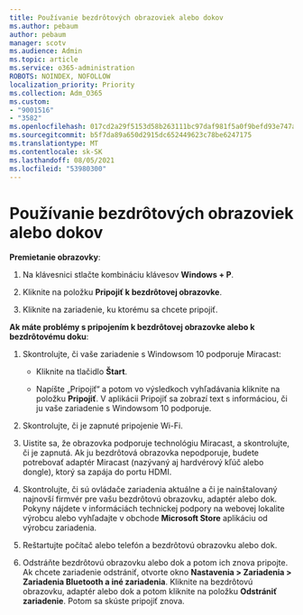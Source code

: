 ```yaml
---
title: Používanie bezdrôtových obrazoviek alebo dokov
ms.author: pebaum
author: pebaum
manager: scotv
ms.audience: Admin
ms.topic: article
ms.service: o365-administration
ROBOTS: NOINDEX, NOFOLLOW
localization_priority: Priority
ms.collection: Adm_O365
ms.custom:
- "9001516"
- "3582"
ms.openlocfilehash: 017cd2a29f5153d58b263111bc97daf981f5a0f9befd93e747a06c7e22f01cd7
ms.sourcegitcommit: b5f7da89a650d2915dc652449623c78be6247175
ms.translationtype: MT
ms.contentlocale: sk-SK
ms.lasthandoff: 08/05/2021
ms.locfileid: "53980300"
---
```

# <a name="use-wireless-displays-or-docks"></a>Používanie bezdrôtových obrazoviek alebo dokov

**Premietanie obrazovky**:

1. Na klávesnici stlačte kombináciu klávesov **Windows + P**.

2. Kliknite na položku **Pripojiť k bezdrôtovej obrazovke**.

3. Kliknite na zariadenie, ku ktorému sa chcete pripojiť.

**Ak máte problémy s pripojením k bezdrôtovej obrazovke alebo k bezdrôtovému doku**:

1. Skontrolujte, či vaše zariadenie s Windowsom 10 podporuje Miracast: 

    - Kliknite na tlačidlo **Štart**.
    
    - Napíšte „Pripojiť“ a potom vo výsledkoch vyhľadávania kliknite na položku **Pripojiť**. V aplikácii Pripojiť sa zobrazí text s informáciou, či ju vaše zariadenie s Windowsom 10 podporuje. 

2. Skontrolujte, či je zapnuté pripojenie Wi-Fi. 

3. Uistite sa, že obrazovka podporuje technológiu Miracast, a skontrolujte, či je zapnutá. Ak ju bezdrôtová obrazovka nepodporuje, budete potrebovať adaptér Miracast (nazývaný aj hardvérový kľúč alebo dongle), ktorý sa zapája do portu HDMI.

4. Skontrolujte, či sú ovládače zariadenia aktuálne a či je nainštalovaný najnovší firmvér pre vašu bezdrôtovú obrazovku, adaptér alebo dok. Pokyny nájdete v informáciách technickej podpory na webovej lokalite výrobcu alebo vyhľadajte v obchode **Microsoft Store** aplikáciu od výrobcu zariadenia.

5. Reštartujte počítač alebo telefón a bezdrôtovú obrazovku alebo dok.

6. Odstráňte bezdrôtovú obrazovku alebo dok a potom ich znova pripojte. Ak chcete zariadenie odstrániť, otvorte okno **Nastavenia > Zariadenia > Zariadenia Bluetooth a iné zariadenia**. Kliknite na bezdrôtovú obrazovku, adaptér alebo dok a potom kliknite na položku **Odstrániť zariadenie**. Potom sa skúste pripojiť znova.
